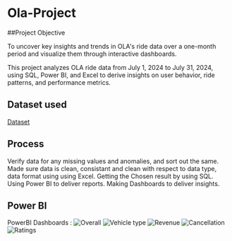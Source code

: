 # Ola-Project

##Project Objective

To uncover key insights and trends in OLA's ride data over a one-month period and visualize them through interactive dashboards.

This project analyzes OLA ride data from July 1, 2024 to July 31, 2024, using SQL, Power BI, and Excel to derive insights on user behavior, ride patterns, and performance metrics.

## Dataset used
<a href="https://github.com/Sahil-Josan/Ola-Project/blob/main/OlaBookings.csv"> Dataset</a>

## Process 
Verify data for any missing values and anomalies, and sort out the same.
Made sure data is clean, consistant and clean with respect to data type, data format using using Excel.
Getting the Chosen result by using SQL.
Using Power BI to deliver reports.
Making Dashboards to deliver insights.

## Power BI

PowerBI Dashboards :
![Overall](https://github.com/user-attachments/assets/0b67ceee-5d6b-466d-aa86-732a4a220800)
![Vehicle type](https://github.com/user-attachments/assets/9bcffa3d-c7c9-4a94-9829-0811930c5c5d)
![Revenue](https://github.com/user-attachments/assets/8665b6c5-2c2d-4ecf-986e-c9e14781b336)
![Cancellation](https://github.com/user-attachments/assets/3e5caab4-0298-4fb1-8453-a3b91f9ca60d)
![Ratings](https://github.com/user-attachments/assets/f1c98a71-4eed-4ea4-ab09-35633a1eec04)

